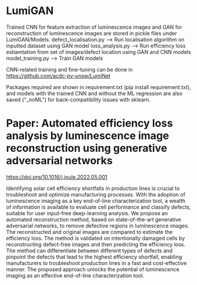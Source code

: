 # LumiGAN
Trained CNN for feature extraction of luminescence images and GAN for reconstruction of luminescence images are stored in pickle files under LumiGAN/Models.
defect_localisation.py -->  Run localisation algorithm on inputted dataset using GAN model
loss_analysis.py --> Run efficiency loss estiamtation from set of images/defect location using GAN and CNN models
model_training.py --> Train GAN models

CNN-related training and fine-tuning can be done in https://github.com/acdc-pv-unsw/LumiNet

Packages required are shown in requirement.txt (pip install requirement.txt), and models with the trained CNN and without the ML regression are also saved ("_noML") for back-compatibility issues with sklearn.

# Paper: Automated efficiency loss analysis by luminescence image reconstruction using generative adversarial networks
https://doi.org/10.1016/j.joule.2022.05.001

Identifying solar cell efficiency shortfalls in production lines is crucial to troubleshoot and optimize manufacturing processes. With the adoption of luminescence imaging as a key end-of-line characterization tool, a wealth of information is available to evaluate cell performance and classify defects, suitable for user input-free deep-learning analysis. We propose an automated reconstruction method, based on state-of-the-art generative adversarial networks, to remove defective regions in luminescence images. The reconstructed and original images are compared to estimate the efficiency loss. The method is validated on intentionally damaged cells by reconstructing defect-free images and then predicting the efficiency loss. The method can differentiate between different types of defects and pinpoint the defects that lead to the highest efficiency shortfall, enabling manufacturers to troubleshoot production lines in a fast and cost-effective manner. The proposed approach unlocks the potential of luminescence imaging as an effective end-of-line characterization tool.
